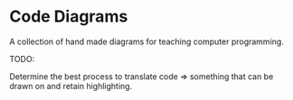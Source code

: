 # Code Diagrams

A collection of hand made diagrams for teaching computer programming. 


TODO:

Determine the best process to translate code => something that can be drawn on and retain highlighting.


